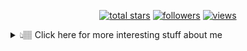<p align="center">
  <a href="https://github.com/uhmpasterig?tab=repositories&sort=stargazers">
    <img alt="total stars" title="Total stars on GitHub" src="https://custom-icon-badges.herokuapp.com/badge/dynamic/json?logo=star&host=formatted-dynamic-badges.herokuapp.com&formatter=metric&style=for-the-badge&color=55960c&labelColor=488207&label=stars&query=%24.stars&url=https%3A%2F%2Fapi.github-star-counter.workers.dev%2Fuser%2Fuhmpasterig"/></a>
  <a href="https://github.com/uhmpasterig?tab=followers">
    <img alt="followers" title="Follow me on Github" src="https://custom-icon-badges.herokuapp.com/github/followers/uhmpasterig?color=236ad3&labelColor=1155ba&style=for-the-badge&logo=person-add&label=Followers&logoColor=white"/></a>
  <a href="https://github.com/uhmpasterig/Simple-View-Counter">
    <img alt="views" title="GitHub profile views" src="https://komarev.com/ghpvc/?username=uhmpasterig&style=for-the-badge&color=lightgrey"/></a>
</p>
<details>
<summary>
  👆🏽 Click here for more interesting stuff about me
</summary>

### ℹ Disclaimer about my profile
I had to remove my 2 biggest repos due to legal issues, currently trying to get them back online :(

## 📃 Skills

### 👨🏽‍💻 Programming Languages

- C#
- JavaScript
- TypeScript
- Lua
- Rust

### 🌐 Web Technologies

- Next.js
- React.js
- SvelteKit
- Tauri
- TailwindCSS
- UnoCSS
- Nest.js
- Express.js
- Elysia.js
- Bun
- ASP.NET Core
- Prisma

### 🤖 Tools

- VS Code
- Git/Github
- Windows
- Linux (Mainly using/working with: Arch, Debian, Ubuntu)
- Docker
- Postman
- Databases:
  - MySQL
  - PostgreSQL
  - MongoDB
  - Redis

## My Goals for 2024 📚

- Learning C++ more in depth
- Getting used to Microservice Architecture
- Being more Active on Github again
- Building a nice looking Portfolio for myself
